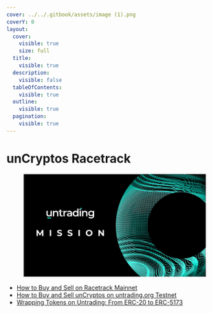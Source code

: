 ```yaml
---
cover: ../../.gitbook/assets/image (1).png
coverY: 0
layout:
  cover:
    visible: true
    size: full
  title:
    visible: true
  description:
    visible: false
  tableOfContents:
    visible: true
  outline:
    visible: true
  pagination:
    visible: true
---
```


# unCryptos Racetrack

<figure><img src="../../.gitbook/assets/image (1).png" alt=""><figcaption></figcaption></figure>



* [How to Buy and Sell on Racetrack Mainnet](how-to-buy-and-sell-on-racetrack-mainnet.md)
* [How to Buy and Sell unCryptos on untrading.org Testnet](how-to-buy-and-sell-uncryptos-on-untrading.org-testnet.md)
* [Wrapping Tokens on Untrading: From ERC-20 to ERC-5173](wrapping-tokens-on-untrading-from-erc-20-to-erc-5173.md)

